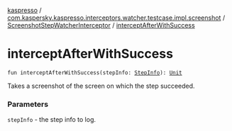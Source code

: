 [kaspresso](../../index.md) / [com.kaspersky.kaspresso.interceptors.watcher.testcase.impl.screenshot](../index.md) / [ScreenshotStepWatcherInterceptor](index.md) / [interceptAfterWithSuccess](./intercept-after-with-success.md)

# interceptAfterWithSuccess

`fun interceptAfterWithSuccess(stepInfo: `[`StepInfo`](../../com.kaspersky.kaspresso.testcases.models.info/-step-info/index.md)`): `[`Unit`](https://kotlinlang.org/api/latest/jvm/stdlib/kotlin/-unit/index.html)

Takes a screenshot of the screen on which the step succeeded.

### Parameters

`stepInfo` - the step info to log.